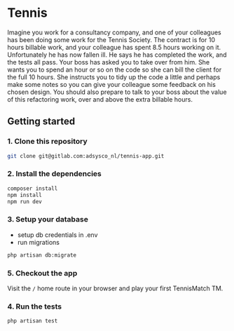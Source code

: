 # Tennis

Imagine you work for a consultancy company, and one of your colleagues has been doing some work for the Tennis Society. The contract is for 10 hours billable work, and your colleague has spent 8.5 hours working on it. Unfortunately he has now fallen ill. He says he has completed the work, and the tests all pass. Your boss has asked you to take over from him. She wants you to spend an hour or so on the code so she can bill the client for the full 10 hours. She instructs you to tidy up the code a little and perhaps make some notes so you can give your colleague some feedback on his chosen design. You should also prepare to talk to your boss about the value of this refactoring work, over and above the extra billable hours.

## Getting started

### 1. Clone this repository
```bash
git clone git@gitlab.com:adsysco_nl/tennis-app.git
```
### 2. Install the dependencies
```bash
composer install
npm install
npm run dev
```
### 3. Setup your database
 - setup db credentials in .env
 - run migrations
 ```bash
 php artisan db:migrate
 ```
### 5. Checkout the app
Visit the `/` home route in your browser and play your first TennisMatch TM.
### 4. Run the tests
```bash
php artisan test
```
